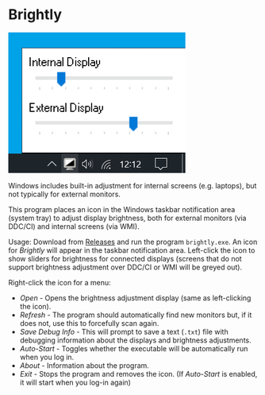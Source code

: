 # Brightly

![Screenshot showing the application icon in the notification area, and a pop-up window with per-monitor brightness adjustment sliders](screenshot.png)

Windows includes built-in adjustment for internal screens (e.g. laptops), but not typically for external monitors.

This program places an icon in the Windows taskbar notification area (system tray) to adjust display brightness, both for external monitors (via DDC/CI) and internal screens (via WMI).

Usage: Download from [Releases](https://github.com/danielgjackson/brightly/releases/latest) and run the program `brightly.exe`. An icon for *Brightly* will appear in the taskbar notification area. Left-click the icon to show sliders for brightness for connected displays (screens that do not support brightness adjustment over DDC/CI or WMI will be greyed out).  

Right-click the icon for a menu:

* *Open* - Opens the brightness adjustment display (same as left-clicking the icon).
* *Refresh* - The program should automatically find new monitors but, if it does not, use this to forcefully scan again.
* *Save Debug Info* - This will prompt to save a text (`.txt`) file with debugging information about the displays and brightness adjustments.
* *Auto-Start* - Toggles whether the executable will be automatically run when you log in.
* *About* - Information about the program.
* *Exit* - Stops the program and removes the icon. (If *Auto-Start* is enabled, it will start when you log-in again)

